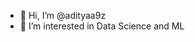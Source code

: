 - 👋 Hi, I’m @adityaa9z
- 👀 I’m interested in Data Science and ML

<!---
adityaa9z/adityaa9z is a ✨ special ✨ repository because its `README.md` (this file) appears on your GitHub profile.
You can click the Preview link to take a look at your changes.
--->
